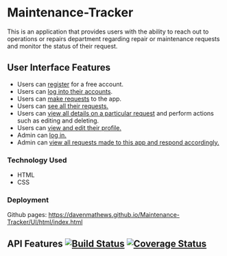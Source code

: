 # Maintenance-Tracker
This is an application that provides users with the ability to reach out to operations or repairs department regarding repair or maintenance requests and monitor the status of their request.

## User Interface Features
- Users can [register](https://davenmathews.github.io/Maintenance-Tracker/UI/html/user-register.html) for a free account.
- Users can [log into their accounts](https://davenmathews.github.io/Maintenance-Tracker/UI/html/index.html).
- Users can [make requests](https://davenmathews.github.io/Maintenance-Tracker/UI/html/make-request.html) to the app.
- Users can [see all their requests.](https://davenmathews.github.io/Maintenance-Tracker/UI/html/index-user.html)
- Users can [view all details on a particular request](https://davenmathews.github.io/Maintenance-Tracker/UI/html/user-view-request.html) and perform actions such as editing and deleting.
- Users can [view and edit their profile.](https://davenmathews.github.io/Maintenance-Tracker/UI/html/my-profile.html)
- Admin can [log in.](https://davenmathews.github.io/Maintenance-Tracker/UI/html/index.html)
- Admin can [view all requests made to this app and respond accordingly.](https://davenmathews.github.io/Maintenance-Tracker/UI/html/index-admin.html)

### Technology Used
- HTML
- CSS

### Deployment
Github pages: https://davenmathews.github.io/Maintenance-Tracker/UI/html/index.html

## API Features [![Build Status](https://travis-ci.org/davenmathews/Maintenance-Tracker.svg?branch=master)](https://travis-ci.org/davenmathews/Maintenance-Tracker) [![Coverage Status](https://coveralls.io/repos/github/davenmathews/Maintenance-Tracker/badge.svg?branch=master)](https://coveralls.io/github/davenmathews/Maintenance-Tracker?branch=master)
